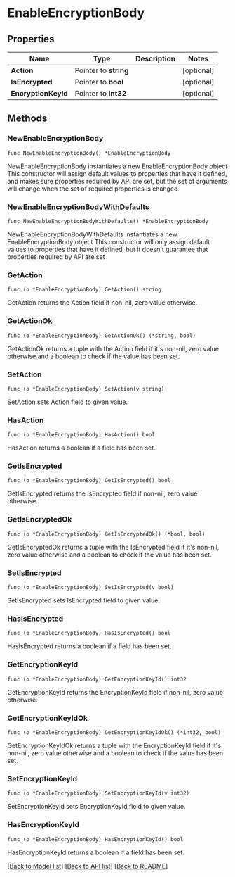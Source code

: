 # EnableEncryptionBody

## Properties

Name | Type | Description | Notes
------------ | ------------- | ------------- | -------------
**Action** | Pointer to **string** |  | [optional] 
**IsEncrypted** | Pointer to **bool** |  | [optional] 
**EncryptionKeyId** | Pointer to **int32** |  | [optional] 

## Methods

### NewEnableEncryptionBody

`func NewEnableEncryptionBody() *EnableEncryptionBody`

NewEnableEncryptionBody instantiates a new EnableEncryptionBody object
This constructor will assign default values to properties that have it defined,
and makes sure properties required by API are set, but the set of arguments
will change when the set of required properties is changed

### NewEnableEncryptionBodyWithDefaults

`func NewEnableEncryptionBodyWithDefaults() *EnableEncryptionBody`

NewEnableEncryptionBodyWithDefaults instantiates a new EnableEncryptionBody object
This constructor will only assign default values to properties that have it defined,
but it doesn't guarantee that properties required by API are set

### GetAction

`func (o *EnableEncryptionBody) GetAction() string`

GetAction returns the Action field if non-nil, zero value otherwise.

### GetActionOk

`func (o *EnableEncryptionBody) GetActionOk() (*string, bool)`

GetActionOk returns a tuple with the Action field if it's non-nil, zero value otherwise
and a boolean to check if the value has been set.

### SetAction

`func (o *EnableEncryptionBody) SetAction(v string)`

SetAction sets Action field to given value.

### HasAction

`func (o *EnableEncryptionBody) HasAction() bool`

HasAction returns a boolean if a field has been set.

### GetIsEncrypted

`func (o *EnableEncryptionBody) GetIsEncrypted() bool`

GetIsEncrypted returns the IsEncrypted field if non-nil, zero value otherwise.

### GetIsEncryptedOk

`func (o *EnableEncryptionBody) GetIsEncryptedOk() (*bool, bool)`

GetIsEncryptedOk returns a tuple with the IsEncrypted field if it's non-nil, zero value otherwise
and a boolean to check if the value has been set.

### SetIsEncrypted

`func (o *EnableEncryptionBody) SetIsEncrypted(v bool)`

SetIsEncrypted sets IsEncrypted field to given value.

### HasIsEncrypted

`func (o *EnableEncryptionBody) HasIsEncrypted() bool`

HasIsEncrypted returns a boolean if a field has been set.

### GetEncryptionKeyId

`func (o *EnableEncryptionBody) GetEncryptionKeyId() int32`

GetEncryptionKeyId returns the EncryptionKeyId field if non-nil, zero value otherwise.

### GetEncryptionKeyIdOk

`func (o *EnableEncryptionBody) GetEncryptionKeyIdOk() (*int32, bool)`

GetEncryptionKeyIdOk returns a tuple with the EncryptionKeyId field if it's non-nil, zero value otherwise
and a boolean to check if the value has been set.

### SetEncryptionKeyId

`func (o *EnableEncryptionBody) SetEncryptionKeyId(v int32)`

SetEncryptionKeyId sets EncryptionKeyId field to given value.

### HasEncryptionKeyId

`func (o *EnableEncryptionBody) HasEncryptionKeyId() bool`

HasEncryptionKeyId returns a boolean if a field has been set.


[[Back to Model list]](../README.md#documentation-for-models) [[Back to API list]](../README.md#documentation-for-api-endpoints) [[Back to README]](../README.md)


